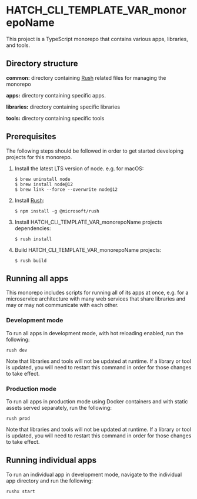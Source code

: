 # HATCH_CLI_TEMPLATE_VAR_monorepoName
This project is a TypeScript monorepo that contains various apps, libraries, and tools.

## Directory structure
**common:** directory containing [Rush](https://rushjs.io/pages/intro/welcome/) related files for managing the monorepo

**apps:** directory containing specific apps.

**libraries:** directory containing specific libraries

**tools:** directory containing specific tools

## Prerequisites
The following steps should be followed in order to get started developing projects for this monorepo.

1. Install the latest LTS version of node. e.g. for macOS:

    ```
    $ brew uninstall node
    $ brew install node@12
    $ brew link --force --overwrite node@12
    ```

1. Install [Rush](https://rushjs.io/pages/intro/welcome/):

    ```
    $ npm install -g @microsoft/rush
    ```
    
1. Install HATCH_CLI_TEMPLATE_VAR_monorepoName projects dependencies:

    ```
    $ rush install
    ```
    
1. Build HATCH_CLI_TEMPLATE_VAR_monorepoName projects:

    ```
    $ rush build
    ```
   
## Running all apps
This monorepo includes scripts for running all of its apps at once, e.g. for a microservice architecture with many web
services that share libraries and may or may not communicate with each other.

### Development mode
To run all apps in development mode, with hot reloading enabled, run the following:
```
rush dev
```
Note that libraries and tools will not be updated at runtime. If a library or tool is updated, you will need to restart
this command in order for those changes to take effect. 

### Production mode
To run all apps in production mode using Docker containers and with static assets served separately, run the following: 
```
rush prod
```
Note that libraries and tools will not be updated at runtime. If a library or tool is updated, you will need to restart
this command in order for those changes to take effect. 

## Running individual apps
To run an individual app in development mode, navigate to the individual app directory and run the following:
```
rushx start
```
